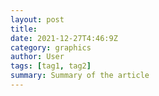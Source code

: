 ```yaml
---
layout: post
title:
date: 2021-12-27T4:46:9Z
category: graphics
author: User
tags: [tag1, tag2]
summary: Summary of the article
---
```

